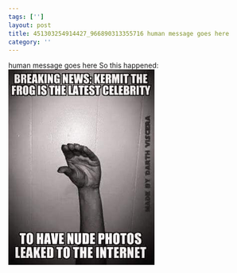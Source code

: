```yaml
---
tags: ['']
layout: post
title: 451303254914427_966890313355716 human message goes here
category: ''
---
```

human message goes here
So this happened:
![451303254914427_966890313355716](/uploads/2015-6-6-451303254914427_966890313355716-human-message-goes-here.jpg)
